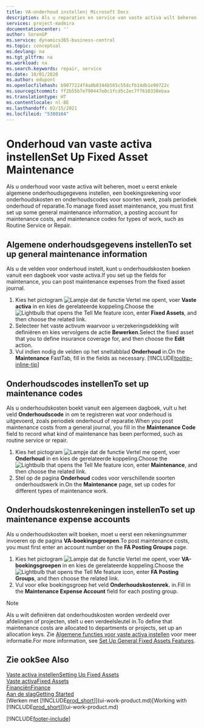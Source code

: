 ```yaml
---
title: VA-onderhoud instellen| Microsoft Docs
description: Als u reparaties en service van vaste activa wilt beheren, geeft u algemene onderhoudsinformatie, codes voor het soort werk en een boekingsrekening voor kosten op.
services: project-madeira
documentationcenter: ''
author: SorenGP
ms.service: dynamics365-business-central
ms.topic: conceptual
ms.devlang: na
ms.tgt_pltfrm: na
ms.workload: na
ms.search.keywords: repair, service
ms.date: 10/01/2020
ms.author: edupont
ms.openlocfilehash: b9077224f4a0b0344b565c55dcfb14db1e90722c
ms.sourcegitcommit: ff2b55b7e790447e0c1fcd5c2ec7f7610338ebaa
ms.translationtype: HT
ms.contentlocale: nl-BE
ms.lasthandoff: 02/15/2021
ms.locfileid: "5380164"
---
```

# <a name="set-up-fixed-asset-maintenance"></a><span data-ttu-id="2fe66-103">Onderhoud van vaste activa instellen</span><span class="sxs-lookup"><span data-stu-id="2fe66-103">Set Up Fixed Asset Maintenance</span></span>
<span data-ttu-id="2fe66-104">Als u onderhoud voor vaste activa wilt beheren, moet u eerst enkele algemene onderhoudsgegevens instellen, een boekingsrekening voor onderhoudskosten en onderhoudscodes voor soorten werk, zoals periodiek onderhoud of reparatie.</span><span class="sxs-lookup"><span data-stu-id="2fe66-104">To manage fixed asset maintenance, you must first set up some general maintenance information, a posting account for maintenance costs, and maintenance codes for types of work, such as Routine Service or Repair.</span></span>

## <a name="to-set-up-general-maintenance-information"></a><span data-ttu-id="2fe66-105">Algemene onderhoudsgegevens instellen</span><span class="sxs-lookup"><span data-stu-id="2fe66-105">To set up general maintenance information</span></span>
<span data-ttu-id="2fe66-106">Als u de velden voor onderhoud instelt, kunt u onderhoudskosten boeken vanuit een dagboek voor vaste activa.</span><span class="sxs-lookup"><span data-stu-id="2fe66-106">If you set up the fields for maintenance, you can post maintenance expenses from the fixed asset journal.</span></span>

1. <span data-ttu-id="2fe66-107">Kies het pictogram ![Lampje dat de functie Vertel me opent](media/ui-search/search_small.png "Vertel me wat u wilt doen"), voer **Vaste activa** in en kies de gerelateerde koppeling.</span><span class="sxs-lookup"><span data-stu-id="2fe66-107">Choose the ![Lightbulb that opens the Tell Me feature](media/ui-search/search_small.png "Tell me what you want to do") icon, enter **Fixed Assets**, and then choose the related link.</span></span>
2. <span data-ttu-id="2fe66-108">Selecteer het vaste activum waarvoor u verzekeringsdekking wilt definiëren en kies vervolgens de actie **Bewerken**.</span><span class="sxs-lookup"><span data-stu-id="2fe66-108">Select the fixed asset that you to define insurance coverage for, and then choose the **Edit** action.</span></span>
3. <span data-ttu-id="2fe66-109">Vul indien nodig de velden op het sneltabblad **Onderhoud** in.</span><span class="sxs-lookup"><span data-stu-id="2fe66-109">On the **Maintenance** FastTab, fill in the fields as necessary.</span></span> [!INCLUDE[tooltip-inline-tip](includes/tooltip-inline-tip_md.md)]

## <a name="to-set-up-maintenance-codes"></a><span data-ttu-id="2fe66-110">Onderhoudscodes instellen</span><span class="sxs-lookup"><span data-stu-id="2fe66-110">To set up maintenance codes</span></span>
<span data-ttu-id="2fe66-111">Als u onderhoudskosten boekt vanuit een algemeen dagboek, vult u het veld **Onderhoudscode** in om te registreren wat voor onderhoud is uitgevoerd, zoals periodiek onderhoud of reparatie.</span><span class="sxs-lookup"><span data-stu-id="2fe66-111">When you post maintenance costs from a general journal, you fill in the **Maintenance Code** field to record what kind of maintenance has been performed, such as routine service or repair.</span></span>

1. <span data-ttu-id="2fe66-112">Kies het pictogram ![Lampje dat de functie Vertel me opent](media/ui-search/search_small.png "Vertel me wat u wilt doen"), voer **Onderhoud** in en kies de gerelateerde koppeling.</span><span class="sxs-lookup"><span data-stu-id="2fe66-112">Choose the ![Lightbulb that opens the Tell Me feature](media/ui-search/search_small.png "Tell me what you want to do") icon, enter **Maintenance**, and then choose the related link.</span></span>
2. <span data-ttu-id="2fe66-113">Stel op de pagina **Onderhoud** codes voor verschillende soorten onderhoudswerk in.</span><span class="sxs-lookup"><span data-stu-id="2fe66-113">On the **Maintenance** page, set up codes for different types of maintenance work.</span></span>

## <a name="to-set-up-maintenance-expense-accounts"></a><span data-ttu-id="2fe66-114">Onderhoudskostenrekeningen instellen</span><span class="sxs-lookup"><span data-stu-id="2fe66-114">To set up maintenance expense accounts</span></span>
<span data-ttu-id="2fe66-115">Als u onderhoudskosten wilt boeken, moet u eerst een rekeningnummer invoeren op de pagina **VA-boekingsgroepen**.</span><span class="sxs-lookup"><span data-stu-id="2fe66-115">To post maintenance costs, you must first enter an account number on the **FA Posting Groups** page.</span></span>

1. <span data-ttu-id="2fe66-116">Kies het pictogram ![Lampje dat de functie Vertel me opent](media/ui-search/search_small.png "Vertel me wat u wilt doen"), voer **VA-boekingsgroepen** in en kies de gerelateerde koppeling.</span><span class="sxs-lookup"><span data-stu-id="2fe66-116">Choose the ![Lightbulb that opens the Tell Me feature](media/ui-search/search_small.png "Tell me what you want to do") icon, enter **FA Posting Groups**, and then choose the related link.</span></span>
2. <span data-ttu-id="2fe66-117">Vul voor elke boekingsgroep het veld **Onderhoudskostenrek.** in.</span><span class="sxs-lookup"><span data-stu-id="2fe66-117">Fill in the **Maintenance Expense Account** field for each posting group.</span></span>

> [!NOTE]  
>   <span data-ttu-id="2fe66-118">Als u wilt definiëren dat onderhoudskosten worden verdeeld over afdelingen of projecten, stelt u een verdeelsleutel in.</span><span class="sxs-lookup"><span data-stu-id="2fe66-118">To define that maintenance costs are allocated to departments or projects, set up an allocation keys.</span></span> <span data-ttu-id="2fe66-119">Zie [Algemene functies voor vaste activa instellen](fa-how-setup-general.md) voor meer informatie.</span><span class="sxs-lookup"><span data-stu-id="2fe66-119">For more information, see [Set Up General Fixed Assets Features](fa-how-setup-general.md).</span></span>

## <a name="see-also"></a><span data-ttu-id="2fe66-120">Zie ook</span><span class="sxs-lookup"><span data-stu-id="2fe66-120">See Also</span></span>
[<span data-ttu-id="2fe66-121">Vaste activa instellen</span><span class="sxs-lookup"><span data-stu-id="2fe66-121">Setting Up Fixed Assets</span></span>](fa-setup.md)  
[<span data-ttu-id="2fe66-122">Vaste activa</span><span class="sxs-lookup"><span data-stu-id="2fe66-122">Fixed Assets</span></span>](fa-manage.md)  
[<span data-ttu-id="2fe66-123">Financiën</span><span class="sxs-lookup"><span data-stu-id="2fe66-123">Finance</span></span>](finance.md)  
[<span data-ttu-id="2fe66-124">Aan de slag</span><span class="sxs-lookup"><span data-stu-id="2fe66-124">Getting Started</span></span>](product-get-started.md)  
<span data-ttu-id="2fe66-125">[Werken met [!INCLUDE[prod_short](includes/prod_short.md)]](ui-work-product.md)</span><span class="sxs-lookup"><span data-stu-id="2fe66-125">[Working with [!INCLUDE[prod_short](includes/prod_short.md)]](ui-work-product.md)</span></span>


[!INCLUDE[footer-include](includes/footer-banner.md)]